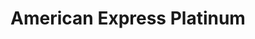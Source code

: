 ---
layout: tradeline
card: card-amex-platinum.png
title: American Express Platinum
credit_limit: $6,330
date_open: 2008
balance: 30%
statement_date: 17th
slots_available: 5
price: $100
categories: 
- personal
- open
---